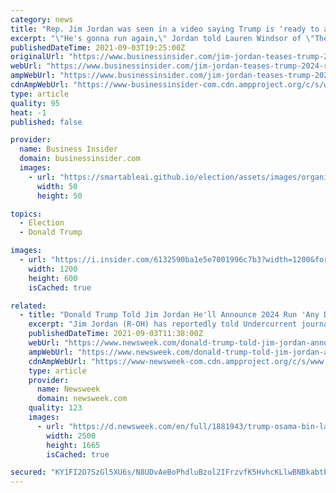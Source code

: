 ```yaml
---
category: news
title: "Rep. Jim Jordan was seen in a video saying Trump is 'ready to announce' a 2024 run, but the Ohio lawmaker's spokesperson denied it"
excerpt: "\"He's gonna run again,\" Jordan told Lauren Windsor of \"The Undercurrent.\" \"He's about ready to announce after all this craziness in Afghanistan.\""
publishedDateTime: 2021-09-03T19:25:00Z
originalUrl: "https://www.businessinsider.com/jim-jordan-teases-trump-2024-run-video-2021-9"
webUrl: "https://www.businessinsider.com/jim-jordan-teases-trump-2024-run-video-2021-9"
ampWebUrl: "https://www.businessinsider.com/jim-jordan-teases-trump-2024-run-video-2021-9?amp"
cdnAmpWebUrl: "https://www-businessinsider-com.cdn.ampproject.org/c/s/www.businessinsider.com/jim-jordan-teases-trump-2024-run-video-2021-9?amp"
type: article
quality: 95
heat: -1
published: false

provider:
  name: Business Insider
  domain: businessinsider.com
  images:
    - url: "https://smartableai.github.io/election/assets/images/organizations/businessinsider.com-50x50.jpg"
      width: 50
      height: 50

topics:
  - Election
  - Donald Trump

images:
  - url: "https://i.insider.com/6132590ba1e5e7001996c7b3?width=1200&format=jpeg"
    width: 1200
    height: 600
    isCached: true

related:
  - title: "Donald Trump Told Jim Jordan He'll Announce 2024 Run 'Any Day Now': Report"
    excerpt: "Jim Jordan (R-OH) has reportedly told Undercurrent journalist Lauren Windsor that former President Donald Trump will announce his intention to run for head of state again in 2024 \"any day now.\" Undercurrent News calls itself \"a grassroots political web-show for investigative and field reporting."
    publishedDateTime: 2021-09-03T11:38:00Z
    webUrl: "https://www.newsweek.com/donald-trump-told-jim-jordan-announce-2024-run-any-day-now-report-1625778"
    ampWebUrl: "https://www.newsweek.com/donald-trump-told-jim-jordan-announce-2024-run-any-day-now-report-1625778?amp=1"
    cdnAmpWebUrl: "https://www-newsweek-com.cdn.ampproject.org/c/s/www.newsweek.com/donald-trump-told-jim-jordan-announce-2024-run-any-day-now-report-1625778?amp=1"
    type: article
    provider:
      name: Newsweek
      domain: newsweek.com
    quality: 123
    images:
      - url: "https://d.newsweek.com/en/full/1881943/trump-osama-bin-laden.jpg"
        width: 2500
        height: 1665
        isCached: true

secured: "KY1FI2O7SzGl5XU6s/N8UDvAeBoPhdluBzol2IFrzvfK5HvhcKLlwBNBkabtbL8KODUR+UkGJbqukZPMhxWUMkZW0T0lDvhPmA51d1WKKtxjZzWulRCn7LtNp2iXXoG7B9WvfQAj0UAURXpX9LTbzVCk16JTNQZ5w1UYkF+EZetwnZ9uYz8hS5jW3o3d1hrn7NddtKZMdHwJInjtBjNrkf9zNqWGHMB0xX9y5k+IQguVrflWrBptmkgYcpc3EazwejMPzawFc6JzxpfbI8UgfW8RsXRd7t1amDYa51eH5KPZhkl6nStNiX8MR8TX6h88+Bw4xDRAF4Z0FT7xdx03zvcevrL4jfYo2PayJA+A5VM=;1i62wT57fUFFedD2gv6izQ=="
---
```


